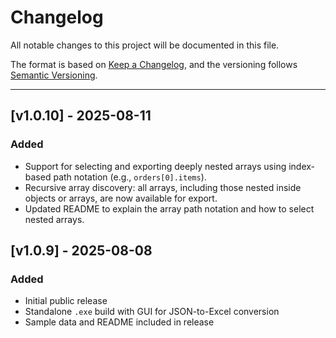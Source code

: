 # Changelog

All notable changes to this project will be documented in this file.

The format is based on [Keep a Changelog](https://keepachangelog.com/en/1.0.0/),
and the versioning follows [Semantic Versioning](https://semver.org/).

---

## [v1.0.10] - 2025-08-11

### Added
- Support for selecting and exporting deeply nested arrays using index-based path notation (e.g., `orders[0].items`).
- Recursive array discovery: all arrays, including those nested inside objects or arrays, are now available for export.
- Updated README to explain the array path notation and how to select nested arrays.

## [v1.0.9] - 2025-08-08
### Added
- Initial public release
- Standalone `.exe` build with GUI for JSON-to-Excel conversion
- Sample data and README included in release
